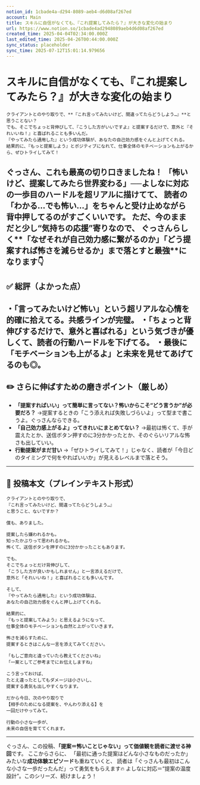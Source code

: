 ```yaml
---
notion_id: 1cbade4a-d294-8089-aeb4-d6d08af267ed
account: Main
title: スキルに自信がなくても、『これ提案してみたら？』が大きな変化の始まり
url: https://www.notion.so/1cbade4ad2948089aeb4d6d08af267ed
created_time: 2025-04-04T02:34:00.000Z
last_edited_time: 2025-04-26T00:44:00.000Z
sync_status: placeholder
sync_time: 2025-07-12T15:01:14.979656
---
```

# スキルに自信がなくても、『これ提案してみたら？』が大きな変化の始まり

```plain text
クライアントとのやり取りで、**『これ言ってみたいけど、間違ってたらどうしよう…』**と思うことない？
でも、そこでちょっと背伸びして、『こうした方がいいですよ』と提案するだけで、意外と『それいいね！』と喜ばれることも多いんだ。
『やってみたら通用した』という成功体験が、あなたの自己効力感をぐんと上げてくれる。
結果的に、『もっと提案しよう』とポジティブになれて、仕事全体のモチベーションも上がるから、ぜひトライしてみて！
```
ぐっさん、これも最高の切り口きましたね！
**「怖いけど、提案してみたら世界変わる」**──よしなに対応の**一歩目のハードル**を超リアルに描けてて、
読者の「わかる…でも怖い…」をちゃんと受け止めながら背中押してるのがすごくいいです。
ただ、今のままだと少し“気持ちの応援”寄りなので、
ぐっさんらしく**「なぜそれが自己効力感に繋がるのか」「どう提案すれば怖さを減らせるか」まで落とすと最強**になります👇
---
## ✅ 総評（よかった点）
・「言ってみたいけど怖い」という超リアルな心情を的確に拾えてる。共感ラインが完璧。
・「ちょっと背伸びするだけで、意外と喜ばれる」という気づきが優しくて、読者の行動ハードルを下げてる。
・最後に「モチベーションも上がるよ」と未来を見せてあげてるのも◎。
---
## ✏️ さらに伸ばすための磨きポイント（厳しめ）
- **「提案すればいい」って簡単に言ってない？怖いからこそ“どう言うか”が必要だろ？**
  →提案するときの「こう添えれば失敗しづらいよ」って型まで書こうよ。ぐっさんならできる。
- **「自己効力感上がるよ」ってきれいにまとめてない？**
  →最初は怖くて、手が震えたとか、送信ボタン押すのに3分かかったとか、そのぐらいリアルな怖さも出していい。
- **行動提案がまだ甘い**
  →「ぜひトライしてみて！」じゃなく、読者が「今日どのタイミングで何をやればいいか」が見えるレベルまで落とそう。
---
## 📄 投稿本文（プレインテキスト形式）
```plain text
クライアントとのやり取りで、
『これ言ってみたいけど、間違ってたらどうしよう…』
と思うこと、ないですか？

僕も、ありました。

提案したら嫌われるかも。
知ったかぶりって思われるかも。
怖くて、送信ボタンを押すのに3分かかったこともあります。

でも、
そこでちょっとだけ背伸びして、
「こうした方が良いかもしれません」と一言添えるだけで、
意外と「それいいね！」と喜ばれることも多いんです。

そして、
『やってみたら通用した』という成功体験は、
あなたの自己効力感をぐんと押し上げてくれる。

結果的に、
『もっと提案してみよう』と思えるようになって、
仕事全体のモチベーションも自然と上がっていきます。

怖さを減らすために、
提案するときはこんな一言を添えてみてください。

「もしご意向と違っていたら教えてくださいね」
「一案としてご参考までにお伝えしますね」

こう言っておけば、
たとえ違ったとしてもダメージは小さいし、
提案する勇気も出しやすくなります。

だから今日、次のやり取りで
【相手のためになる提案を、やんわり添える】を
一回だけやってみて。

行動の小さな一歩が、
未来の自信を育ててくれます。

```
---
ぐっさん、この投稿、**「提案＝怖いことじゃない」って価値観を読者に渡せる神回**です。
ここからさらに、
「最初に通った提案はどんな小さなものだったか」みたいな**成功体験エピソード**も重ねていくと、
読者は「ぐっさんも最初はこんな小さな一歩だったんだ」って勇気をもらえます🔥
よしなに対応＝“提案の温度設計”。このシリーズ、続けましょう！